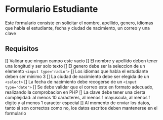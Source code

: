 # Formulario Estudiante
Este formulario consiste en solicitar el nombre, apellido, genero, idiomas que habla el estudiante, fecha y ciudad de nacimiento, un correo y una clave
## Requisitos
[] Validar que ningun campo este vacio
[] El nombre y apellido deben tener una longitud y ser solo texto
[] El genero debe ser la seleccion de un elemento `<input type='radio'>`
[] Los idiomas que habla el estudiante deben ser minimo 3
[] La ciudad de nacimiento debe ser elegida de un `<select>`
[] La fecha de nacimiento debe recogerse de un `<input type='date'>`
[] Se debe validar que el correo este en formato adecuado, realizando la comprobacion en PHP
[] La clave debe tener una cierta complejidad: al menos 10 caracteres, al menos 1 mayuscula, al menos 1 digito y al menos 1 caracter especial
[] Al momento de enviar los datos, tanto si son correctos como no, los datos escritos deben mantenerse en el formulario

